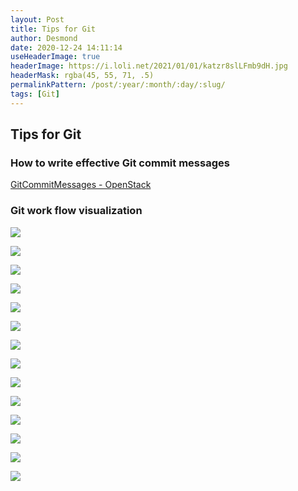 ```yaml
---
layout: Post
title: Tips for Git
author: Desmond
date: 2020-12-24 14:11:14
useHeaderImage: true
headerImage: https://i.loli.net/2021/01/01/katzr8slLFmb9dH.jpg
headerMask: rgba(45, 55, 71, .5)
permalinkPattern: /post/:year/:month/:day/:slug/
tags: [Git]
---
```


## Tips for Git

### How to write effective Git commit messages

[GitCommitMessages - OpenStack](https://wiki.openstack.org/wiki/GitCommitMessages)

### Git work flow visualization

![](https://i.loli.net/2021/01/01/jqQAgwcfzi9RuWD.gif)

![](https://i.loli.net/2021/01/01/K5H6pQaor7igLJZ.gif)

![](https://i.loli.net/2021/01/01/J65LcBTISEQlvne.gif)

![](https://i.loli.net/2021/01/01/oSP2MsyJ5rBp74b.gif)

![](https://i.loli.net/2021/01/01/B1MnEURIqu8zfpL.gif)

![](https://i.loli.net/2021/01/01/xGDFibUhto6gJfK.gif)

![](https://i.loli.net/2021/01/01/UbdB6ygc7EFMiA5.gif)

![](https://i.loli.net/2021/01/01/dUuInW5mkrcHBTt.gif)

![](https://i.loli.net/2021/01/01/HpArIbU1cDKxwek.gif)

![](https://i.loli.net/2021/01/01/Kq6rJjXEC3TWoeG.gif)

![](https://i.loli.net/2021/01/01/1GusnbfEeNTjhcr.gif)

![](https://i.loli.net/2021/01/01/E57YqFgaIVR1PdO.gif)

![](https://i.loli.net/2021/01/01/QFnf1cwLplt46Ae.gif)

![](https://i.loli.net/2021/01/01/LGwosmlB8Qxe1nd.gif)
